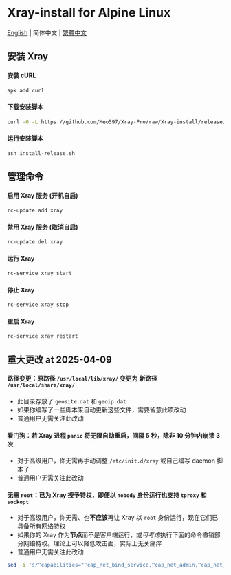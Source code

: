 # Xray-install for Alpine Linux

[English](README.md) | 简体中文 | [繁體中文](README_zh-Hant.md)

## 安装 Xray

#### 安装 cURL

```sh
apk add curl
```

#### 下载安装脚本

```sh
curl -O -L https://github.com/Meo597/Xray-Pro/raw/Xray-install/release/alpinelinux/install-release.sh
```

#### 运行安装脚本

```sh
ash install-release.sh
```

## 管理命令

#### 启用 Xray 服务 (开机自启)

```sh
rc-update add xray
```

#### 禁用 Xray 服务 (取消自启)

```sh
rc-update del xray
```

#### 运行 Xray

```sh
rc-service xray start
```

#### 停止 Xray

```sh
rc-service xray stop
```

#### 重启 Xray

```sh
rc-service xray restart
```

## 重大更改 at 2025-04-09

#### 路径变更：原路径 `/usr/local/lib/xray/` 变更为 新路径 `/usr/local/share/xray/`

- 此目录存放了 `geosite.dat` 和 `geoip.dat`
- 如果你编写了一些脚本来自动更新这些文件，需要留意此项改动
- 普通用户无需关注此改动

#### 看门狗：若 Xray 进程 `panic` 将无限自动重启，间隔 5 秒，除非 10 分钟内崩溃 3 次

- 对于高级用户，你无需再手动调整 `/etc/init.d/xray` 或自己编写 daemon 脚本了
- 普通用户无需关注此改动

#### 无需 `root`：已为 Xray 授予特权，即便以 `nobody` 身份运行也支持 `tproxy` 和 `sockopt`

- 对于高级用户，你无需、也**不应该**再让 Xray 以 `root` 身份运行，现在它们已具备所有网络特权
- 如果你的 Xray 作为**节点**而不是客户端运行，或*可考虑*执行下面的命令撤销部分网络特权。理论上可以降低攻击面，实际上无关痛痒
- 普通用户无需关注此改动

```sh
sed -i 's/^capabilities="^cap_net_bind_service,^cap_net_admin,^cap_net_raw"$/capabilities="^cap_net_bind_service"/g' /etc/init.d/xray
```
